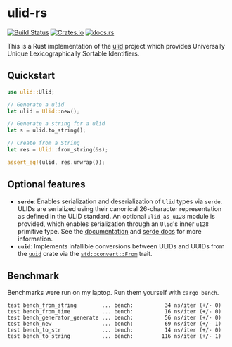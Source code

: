 # ulid-rs

[![Build Status](https://travis-ci.org/dylanhart/ulid-rs.svg?branch=master)](https://travis-ci.org/dylanhart/ulid-rs)
[![Crates.io](https://img.shields.io/crates/v/ulid.svg)](https://crates.io/crates/ulid)
[![docs.rs](https://docs.rs/ulid/badge.svg)](https://docs.rs/ulid)

This is a Rust implementation of the [ulid][ulid] project which provides
Universally Unique Lexicographically Sortable Identifiers.

## Quickstart

```rust
use ulid::Ulid;

// Generate a ulid
let ulid = Ulid::new();

// Generate a string for a ulid
let s = ulid.to_string();

// Create from a String
let res = Ulid::from_string(&s);

assert_eq!(ulid, res.unwrap());
```

[ulid]: https://github.com/ulid/spec

## Optional features

* **`serde`**: Enables serialization and deserialization of `Ulid` types via `serde`. ULIDs are serialized using their canonical 26-character representation as defined in the ULID standard. An optional `ulid_as_u128` module is provided, which enables serialization through an `Ulid`'s inner `u128` primitive type. See the [documentation](https://docs.rs/ulid/latest/ulid/serde/index.html) and [serde docs](https://serde.rs/field-attrs.html#with) for more information.
* **`uuid`**: Implements infallible conversions between ULIDs and UUIDs from the [`uuid`](https://github.com/uuid-rs/uuid) crate via the [`std::convert::From`](https://doc.rust-lang.org/std/convert/trait.From.html) trait.

## Benchmark

Benchmarks were run on my laptop. Run them yourself with `cargo bench`.

```text
test bench_from_string        ... bench:          34 ns/iter (+/- 0)
test bench_from_time          ... bench:          16 ns/iter (+/- 0)
test bench_generator_generate ... bench:          56 ns/iter (+/- 0)
test bench_new                ... bench:          69 ns/iter (+/- 1)
test bench_to_str             ... bench:          14 ns/iter (+/- 0)
test bench_to_string          ... bench:         116 ns/iter (+/- 1)
```

